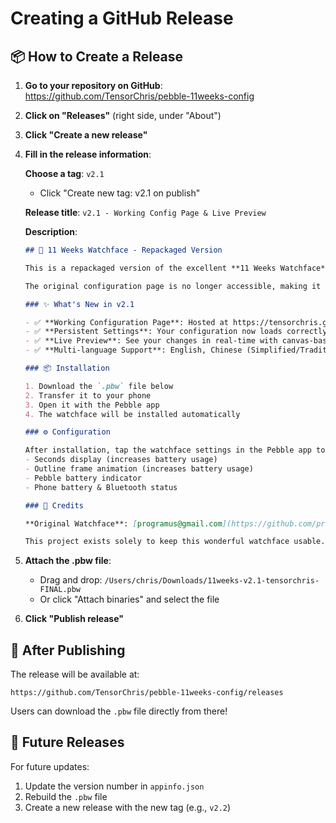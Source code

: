 # Creating a GitHub Release

## 📦 How to Create a Release

1. **Go to your repository on GitHub**:
   https://github.com/TensorChris/pebble-11weeks-config

2. **Click on "Releases"** (right side, under "About")

3. **Click "Create a new release"**

4. **Fill in the release information**:

   **Choose a tag**: `v2.1`
   - Click "Create new tag: v2.1 on publish"

   **Release title**: `v2.1 - Working Config Page & Live Preview`

   **Description**:
   ```markdown
   ## 🎉 11 Weeks Watchface - Repackaged Version

   This is a repackaged version of the excellent **11 Weeks Watchface** originally created by **programus@gmail.com**.

   The original configuration page is no longer accessible, making it impossible to customize the watchface. This release provides a working alternative with the config page hosted on GitHub Pages.

   ### ✨ What's New in v2.1

   - ✅ **Working Configuration Page**: Hosted at https://tensorchris.github.io/pebble-11weeks-config/config.html
   - ✅ **Persistent Settings**: Your configuration now loads correctly when reopening settings
   - ✅ **Live Preview**: See your changes in real-time with canvas-based watchface preview
   - ✅ **Multi-language Support**: English, Chinese (Simplified/Traditional), Japanese

   ### 📦 Installation

   1. Download the `.pbw` file below
   2. Transfer it to your phone
   3. Open it with the Pebble app
   4. The watchface will be installed automatically

   ### ⚙️ Configuration

   After installation, tap the watchface settings in the Pebble app to customize:
   - Seconds display (increases battery usage)
   - Outline frame animation (increases battery usage)
   - Pebble battery indicator
   - Phone battery & Bluetooth status

   ### 🙏 Credits

   **Original Watchface**: [programus@gmail.com](https://github.com/programus/pebble-watchface-11weeks)

   This project exists solely to keep this wonderful watchface usable. All credit for the design and original implementation goes to the original author.
   ```

5. **Attach the .pbw file**:
   - Drag and drop: `/Users/chris/Downloads/11weeks-v2.1-tensorchris-FINAL.pbw`
   - Or click "Attach binaries" and select the file

6. **Click "Publish release"**

## 🎯 After Publishing

The release will be available at:
```
https://github.com/TensorChris/pebble-11weeks-config/releases
```

Users can download the `.pbw` file directly from there!

## 🔄 Future Releases

For future updates:
1. Update the version number in `appinfo.json`
2. Rebuild the `.pbw` file
3. Create a new release with the new tag (e.g., `v2.2`)
